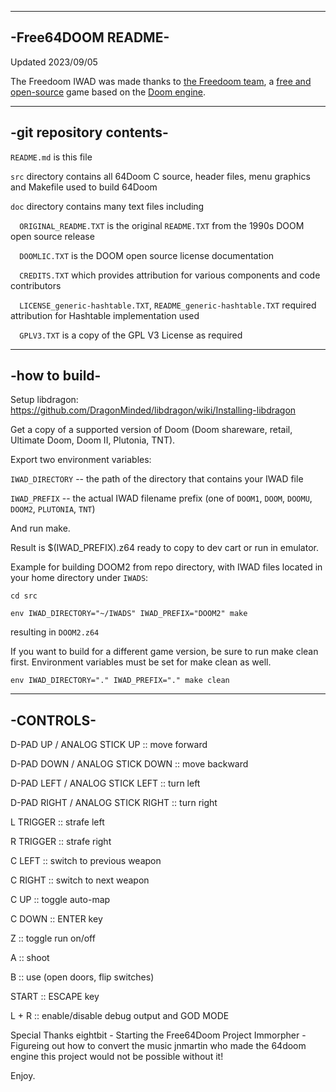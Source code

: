 ---------------
-Free64DOOM README-
---------------


Updated 2023/09/05


The Freedoom IWAD was made thanks to [the Freedoom team](https://freedoom.github.io), a [free and open-source](https://github.com/freedoom/freedoom/blob/master/COPYING.adoc) game based on the [Doom engine](https://doomwiki.org/wiki/Doom_engine).

-------------------------
-git repository contents-
-------------------------

`README.md` is this file

`src` directory contains all 64Doom C source, header files, menu graphics and Makefile used to build 64Doom

`doc` directory contains many text files including

`  ORIGINAL_README.TXT` is the original `README.TXT` from the 1990s DOOM open source release
  
`  DOOMLIC.TXT` is the DOOM open source license documentation
  
`  CREDITS.TXT` which provides attribution for various components and code contributors
  
`  LICENSE_generic-hashtable.TXT`, `README_generic-hashtable.TXT` required attribution for Hashtable implementation used
  
`  GPLV3.TXT` is a copy of the GPL V3 License as required

--------------
-how to build-
--------------
Setup libdragon: https://github.com/DragonMinded/libdragon/wiki/Installing-libdragon

Get a copy of a supported version of Doom (Doom shareware, retail, Ultimate Doom, Doom II, Plutonia, TNT).

Export two environment variables:

`IWAD_DIRECTORY` -- the path of the directory that contains your IWAD file

`IWAD_PREFIX` -- the actual IWAD filename prefix (one of `DOOM1`, `DOOM`, `DOOMU`, `DOOM2`, `PLUTONIA`, `TNT`)

And run make.

Result is $(IWAD_PREFIX).z64 ready to copy to dev cart or run in emulator.

Example for building DOOM2 from repo directory, with IWAD files located in your home directory under `IWADS`:

`cd src`

`env IWAD_DIRECTORY="~/IWADS" IWAD_PREFIX="DOOM2" make`

resulting in `DOOM2.z64`

If you want to build for a different game version, be sure to run make clean first. Environment variables must be set for make clean as well.

`env IWAD_DIRECTORY="." IWAD_PREFIX="." make clean`

----------
-CONTROLS-
----------

D-PAD UP / ANALOG STICK UP :: move forward

D-PAD DOWN / ANALOG STICK DOWN :: move backward

D-PAD LEFT / ANALOG STICK LEFT :: turn left

D-PAD RIGHT / ANALOG STICK RIGHT :: turn right

L TRIGGER :: strafe left

R TRIGGER :: strafe right

C LEFT :: switch to previous weapon

C RIGHT :: switch to next weapon

C UP :: toggle auto-map

C DOWN :: ENTER key

Z :: toggle run on/off

A :: shoot

B :: use (open doors, flip switches)

START :: ESCAPE key

L + R :: enable/disable debug output and GOD MODE

Special Thanks
eightbit - Starting the Free64Doom Project
Immorpher - Figureing out how to convert the music
jnmartin who made the 64doom engine this project would not be possible without it!


Enjoy.
